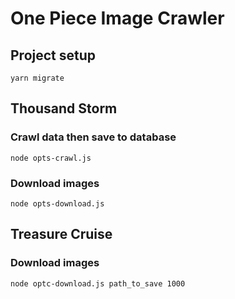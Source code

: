 # One Piece Image Crawler

## Project setup

```
yarn migrate
```

## Thousand Storm

### Crawl data then save to database

```
node opts-crawl.js
```

### Download images

```
node opts-download.js
```

## Treasure Cruise

### Download images

```
node optc-download.js path_to_save 1000
```
